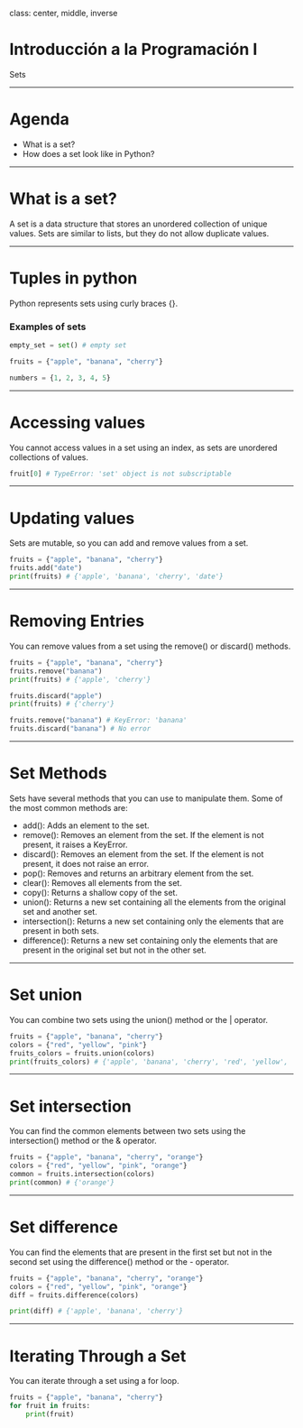 class: center, middle, inverse

# Introducción a la Programación I
Sets

---

# Agenda  

- What is a set?
- How does a set look like in Python?

---

# What is a set?

A set is a data structure that stores an unordered collection of unique values.
Sets are similar to lists, but they do not allow duplicate values.


---

# Tuples in python

Python represents sets using curly braces {}.


### Examples of sets

```python
empty_set = set() # empty set

fruits = {"apple", "banana", "cherry"}

numbers = {1, 2, 3, 4, 5}

```

---

# Accessing values


You cannot access values in a set using an index, as sets are unordered collections of values.


```python
fruit[0] # TypeError: 'set' object is not subscriptable

```

---

# Updating values

Sets are mutable, so you can add and remove values from a set.

```python
fruits = {"apple", "banana", "cherry"}
fruits.add("date")
print(fruits) # {'apple', 'banana', 'cherry', 'date'}
```
--- 

# Removing Entries

You can remove values from a set using the remove() or discard() methods.

```python
fruits = {"apple", "banana", "cherry"}
fruits.remove("banana")
print(fruits) # {'apple', 'cherry'}

fruits.discard("apple")
print(fruits) # {'cherry'}

fruits.remove("banana") # KeyError: 'banana'
fruits.discard("banana") # No error
```

---

# Set Methods


Sets have several methods that you can use to manipulate them. Some of the most common methods are:

- add(): Adds an element to the set.
- remove(): Removes an element from the set. If the element is not present, it raises a KeyError.
- discard(): Removes an element from the set. If the element is not present, it does not raise an error.
- pop(): Removes and returns an arbitrary element from the set.
- clear(): Removes all elements from the set.
- copy(): Returns a shallow copy of the set.
- union(): Returns a new set containing all the elements from the original set and another set.
- intersection(): Returns a new set containing only the elements that are present in both sets.
- difference(): Returns a new set containing only the elements that are present in the original set but not in the other set.

---

# Set union

You can combine two sets using the union() method or the | operator.

```python
fruits = {"apple", "banana", "cherry"}
colors = {"red", "yellow", "pink"}
fruits_colors = fruits.union(colors)
print(fruits_colors) # {'apple', 'banana', 'cherry', 'red', 'yellow', 'pink'}
```

---

# Set intersection

You can find the common elements between two sets using the intersection() method or the & operator.

```python
fruits = {"apple", "banana", "cherry", "orange"}
colors = {"red", "yellow", "pink", "orange"}
common = fruits.intersection(colors)
print(common) # {'orange'}
```

---

# Set difference


You can find the elements that are present in the first set but not in the second set using the difference() method or the - operator.

```python
fruits = {"apple", "banana", "cherry", "orange"}
colors = {"red", "yellow", "pink", "orange"}
diff = fruits.difference(colors)

print(diff) # {'apple', 'banana', 'cherry'}
```

---
# Iterating Through a Set

You can iterate through a set using a for loop.

```python
fruits = {"apple", "banana", "cherry"}
for fruit in fruits:
    print(fruit)
```
